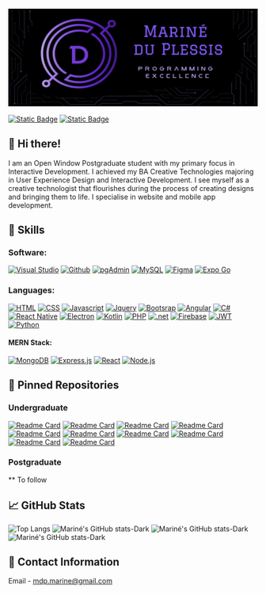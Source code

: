 ![Mariné GitHub Banner](assets/new_banner.png)

<a href="https://www.behance.net/marineduplessis">![Static Badge](https://img.shields.io/badge/behance-url?style=for-the-badge&logo=Behance&color=blue)</a>
<a href="https://www.linkedin.com/in/marin%C3%A9-du-plessis-8198a3183/">![Static Badge](https://img.shields.io/badge/LinkedIn-url?style=for-the-badge&logo=linkedIn&color=blue)</a>

## 👋 Hi there!
I am an Open Window Postgraduate student with my primary focus in Interactive Development.
I achieved my BA Creative Technologies majoring in User Experience Design and Interactive Development.
I see myself as a creative technologist that flourishes during the process of creating designs and bringing them to life.
I specialise in website and mobile app development.


## 🔧 Skills

### Software:
<a href="https://code.visualstudio.com/">![Visual Studio](https://img.shields.io/badge/Visual%20Studio-url?style=for-the-badge&logo=visual-studio-code&logoColor=%23EEE170&color=%231A1B26)</a>
<a href="https://github.com/">![Github](https://img.shields.io/badge/github-url?style=for-the-badge&logo=github&logoColor=%23EEE170&color=%231A1B26)</a>
<a href="https://www.pgadmin.org/">![pgAdmin](https://img.shields.io/badge/pgadmin-url?style=for-the-badge&logo=PostgreSQL&logoColor=%23EEE170&color=%231A1B26)</a>
<a href="https://www.mysql.com/">![MySQL](https://img.shields.io/badge/mysql-url?style=for-the-badge&logo=MYSQL&logoColor=%23EEE170&color=%231A1B26)</a>
<a href="https://www.figma.com/">![Figma](https://img.shields.io/badge/figma-url?style=for-the-badge&logo=figma&logoColor=%23EEE170&color=%231A1B26)</a>
<a href="https://expo.dev/go">![Expo Go](https://img.shields.io/badge/expo%20go-url?style=for-the-badge&logo=expo&logoColor=%23EEE170&color=%231A1B26)</a>

### Languages:
<a href="https://www.w3schools.com/html/">![HTML](https://img.shields.io/badge/HTML-url?style=for-the-badge&logo=html5&logoColor=%23EEE170&color=%231A1B26)</a>
<a href="https://www.w3schools.com/css/">![CSS](https://img.shields.io/badge/css-url?style=for-the-badge&logo=css3&logoColor=%23EEE170&color=%231A1B26)</a>
<a href="https://www.w3schools.com/js/DEFAULT.asp">![Javascript](https://img.shields.io/badge/javascript-url?style=for-the-badge&logo=javascript&logoColor=%23EEE170&color=%231A1B26)</a>
<a href="https://jquery.com/">![Jquery](https://img.shields.io/badge/jquery-url?style=for-the-badge&logo=jquery&logoColor=%23EEE170&color=%231A1B26)</a>
<a href="https://getbootstrap.com/">![Bootsrap](https://img.shields.io/badge/bootstrap-url?style=for-the-badge&logo=bootstrap&logoColor=%23EEE170&color=%231A1B26)</a>
<a href="https://angular.dev/">![Angular](https://img.shields.io/badge/angular-url?style=for-the-badge&logo=angular&logoColor=%23EEE170&color=%231A1B26)</a>
<a href="https://www.w3schools.com/cs/index.php">![C#](https://img.shields.io/badge/C%23-url?style=for-the-badge&logo=%23&logoColor=%23EEE170&color=%231A1B26)</a>
<a href="https://reactnative.dev/">![React Native](https://img.shields.io/badge/react%20native-url?style=for-the-badge&logo=react&logoColor=%23EEE170&color=%231A1B26)</a>
<a href="https://electronjs.org/">![Electron](https://img.shields.io/badge/electron-url?style=for-the-badge&logo=electron&logoColor=%23EEE170&color=%231A1B26)</a>
<a href="https://kotlinlang.org/">![Kotlin](https://img.shields.io/badge/kotlin-url?style=for-the-badge&logo=kotlin&logoColor=%23EEE170&color=%231A1B26)</a>
<a href="https://www.php.net/">![PHP](https://img.shields.io/badge/php-url?style=for-the-badge&logo=php&logoColor=%23EEE170&color=%231A1B26)</a>
<a href="https://dotnet.microsoft.com/en-us/">![.net](https://img.shields.io/badge/net-url?style=for-the-badge&logo=.net&logoColor=%23EEE170&color=%231A1B26)</a>
<a href="https://firebase.google.com/">![Firebase](https://img.shields.io/badge/firebase-url?style=for-the-badge&logo=firebase&logoColor=%23EEE170&color=%231A1B26)</a>
<a href="https://jwt.io/">![JWT](https://img.shields.io/badge/jwt-url?style=for-the-badge&logo=JSON%20Web%20Tokens&logoColor=%23EEE170&color=%231A1B26)</a>
<a href="https://www.python.org/">![Python](https://img.shields.io/badge/python-url?style=for-the-badge&logo=python&logoColor=%23EEE170&color=%231A1B26)</a>

#### MERN Stack:
<a href="https://www.mongodb.com/">![MongoDB](https://img.shields.io/badge/mongodb-url?style=for-the-badge&logo=mongodb&logoColor=%23EEE170&color=%231A1B26)</a>
<a href="https://expressjs.com/">![Express.js](https://img.shields.io/badge/Express.js-url?style=for-the-badge&logo=Express&logoColor=%23EEE170&color=%231A1B26)</a>
<a href="https://react.dev/">![React](https://img.shields.io/badge/react-url?style=for-the-badge&logo=react&logoColor=%23EEE170&color=%231A1B26)</a>
<a href="https://nodejs.org/en">![Node.js](https://img.shields.io/badge/node.js-url?style=for-the-badge&logo=node.js&logoColor=%23EEE170&color=%231A1B26)</a>

## 📌 Pinned Repositories

### Undergraduate
[![Readme Card](https://github-readme-stats.vercel.app/api/pin/?username=DupieM&repo=duplessismarine_221326_funrun&theme=tokyonight)](https://github.com/DupieM/duplessismarine_221326_funrun)
[![Readme Card](https://github-readme-stats.vercel.app/api/pin/?username=DupieM&repo=DuPlessisMarine_221326_DV300_T_Galactic_Getaways_App&theme=tokyonight)](https://github.com/DupieM/DuPlessisMarine_221326_DV300_T_Galactic_Getaways_App)
[![Readme Card](https://github-readme-stats.vercel.app/api/pin/?username=DupieM&repo=DuPlessisMarine_221326_Final_Project&theme=tokyonight)](https://github.com/DupieM/DuPlessisMarine_221326_Final_Project)
[![Readme Card](https://github-readme-stats.vercel.app/api/pin/?username=DupieM&repo=final_project&theme=tokyonight)](https://github.com/DupieM/final_project)
[![Readme Card](https://github-readme-stats.vercel.app/api/pin/?username=DupieM&repo=duplessismarine_221326_finalproject_dv_term3&theme=tokyonight)](https://github.com/DupieM/duplessismarine_221326_finalproject_dv_term3)
[![Readme Card](https://github-readme-stats.vercel.app/api/pin/?username=DupieM&repo=duplessismarine_221326_dv-200_term4&theme=tokyonight)](https://github.com/DupieM/duplessismarine_221326_dv-200_term4)
[![Readme Card](https://github-readme-stats.vercel.app/api/pin/?username=DupieM&repo=duplessismarine_221326_carbontrack&theme=tokyonight)](https://github.com/DupieM/duplessismarine_221326_carbontrack)
[![Readme Card](https://github-readme-stats.vercel.app/api/pin/?username=DupieM&repo=DuPlessisMarine_Andriod_final_project&theme=tokyonight)](https://github.com/DupieM/DuPlessisMarine_Andriod_final_project)
[![Readme Card](https://github-readme-stats.vercel.app/api/pin/?username=DupieM&repo=DuPlessisMarine_andME_Entertainment&theme=tokyonight)](https://github.com/DupieM/DuPlessisMarine_andME_Entertainment)
[![Readme Card](https://github-readme-stats.vercel.app/api/pin/?username=DupieM&repo=DuPlessisMarine_Astro&theme=tokyonight)](https://github.com/DupieM/DuPlessisMarine_Astro)

### Postgraduate
** To follow

## 📈 GitHub Stats

![Top Langs](https://github-readme-stats.vercel.app/api/top-langs/?username=DupieM&layout=donut&langs_count=9&theme=tokyonight)
![Mariné's GitHub stats-Dark](https://github-readme-stats.vercel.app/api?username=DupieM&show_icons=true&theme=tokyonight)
![Mariné's GitHub stats-Dark](https://github-profile-trophy.vercel.app/?username=DupieM&theme=tokyonight)
![Mariné's GitHub stats-Dark](https://github-readme-activity-graph.vercel.app/graph?username=DupieM&theme=tokyonight)



## 📧 Contact Information

Email - mdp.marine@gmail.com

